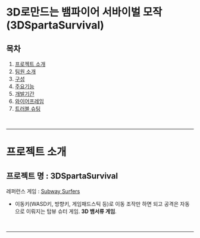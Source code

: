 # 3D로만드는 뱀파이어 서바이벌 모작 (3DSpartaSurvival)

## 목차
1. [프로젝트 소개](#프로젝트-소개)
2. [팀원 소개](#팀원-소개)
3. [구성](#구성)
4. [주요기능](#주요기능)
5. [개발기간](#개발기간)
6. [와이어프레임](#와이어프레임)
7. [트러블 슈팅](#트러블-슈팅)

<br>

---

# 프로젝트 소개
## 프로젝트 명 : 3DSpartaSurvival
레퍼런스 게임 : [Subway Surfers]([https://namu.wiki/w/Subway%20Surfers](https://namu.wiki/w/Vampire%20Survivors))
- 이동키(WASD키, 방향키, 게임패드스틱 등)로 이동 조작만 하면 되고 공격은 자동으로 이뤄지는 탑뷰 슈터 게임. **3D 뱀서류 게임**.

<br>

---
